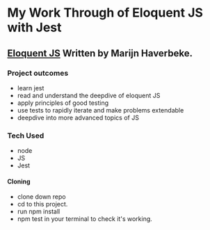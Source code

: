 # My Work Through of Eloquent JS with Jest

## [Eloquent JS](https://eloquentjavascript.net/index.html) Written by Marijn Haverbeke.

### Project outcomes

- learn jest
- read and understand the deepdive of eloquent JS
- apply principles of good testing
- use tests to rapidly iterate and make problems extendable
- deepdive into more advanced topics of JS

### Tech Used

- node
- JS
- Jest

#### Cloning

- clone down repo
- cd to this project.
- run npm install
- npm test in your terminal to check it's working.
